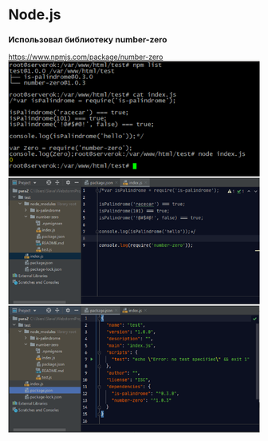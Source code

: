 # Node.js
### Использовал библиотеку number-zero
https://www.npmjs.com/package/number-zero
![Image alt](https://github.com/FunnyWelder/Node/blob/main/1.png)
![Image alt](https://github.com/FunnyWelder/Node/blob/main/2.png)
![Image alt](https://github.com/FunnyWelder/Node/blob/main/3.png)
